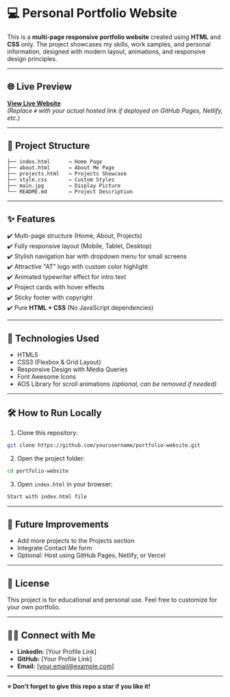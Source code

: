 # 💻 Personal Portfolio Website

This is a **multi-page responsive portfolio website** created using **HTML** and **CSS** only. The project showcases my skills, work samples, and personal information, designed with modern layout, animations, and responsive design principles.

---

## 🌐 Live Preview

**[View Live Website](#)**  
*(Replace `#` with your actual hosted link if deployed on GitHub Pages, Netlify, etc.)*

---

## 📂 Project Structure

```
├── index.html      → Home Page
├── about.html      → About Me Page
├── projects.html   → Projects Showcase
├── style.css       → Custom Styles
├── main.jpg        → Display Picture
└── README.md       → Project Description
```

---

## ✨ Features

✔️ Multi-page structure (Home, About, Projects)  
✔️ Fully responsive layout (Mobile, Tablet, Desktop)  
✔️ Stylish navigation bar with dropdown menu for small screens  
✔️ Attractive "AT" logo with custom color highlight  
✔️ Animated typewriter effect for intro text  
✔️ Project cards with hover effects  
✔️ Sticky footer with copyright  
✔️ Pure **HTML + CSS** (No JavaScript dependencies)  

---

## 📱 Technologies Used

- HTML5  
- CSS3 (Flexbox & Grid Layout)  
- Responsive Design with Media Queries  
- Font Awesome Icons  
- AOS Library for scroll animations *(optional, can be removed if needed)*  

---

## 🛠 How to Run Locally

1. Clone this repository:

```bash
git clone https://github.com/yourusername/portfolio-website.git
```

2. Open the project folder:

```bash
cd portfolio-website
```

3. Open `index.html` in your browser:

```bash
Start with index.html file
```

---

## 🚀 Future Improvements

- Add more projects to the Projects section  
- Integrate Contact Me form  
- Optional: Host using GitHub Pages, Netlify, or Vercel  

---

## 📄 License

This project is for educational and personal use. Feel free to customize for your own portfolio.

---

## 👷‍♀️ Connect with Me

- **LinkedIn:** [Your Profile Link]  
- **GitHub:** [Your Profile Link]  
- **Email:** [your.email@example.com]  

---

**⭐ Don't forget to give this repo a star if you like it!**

